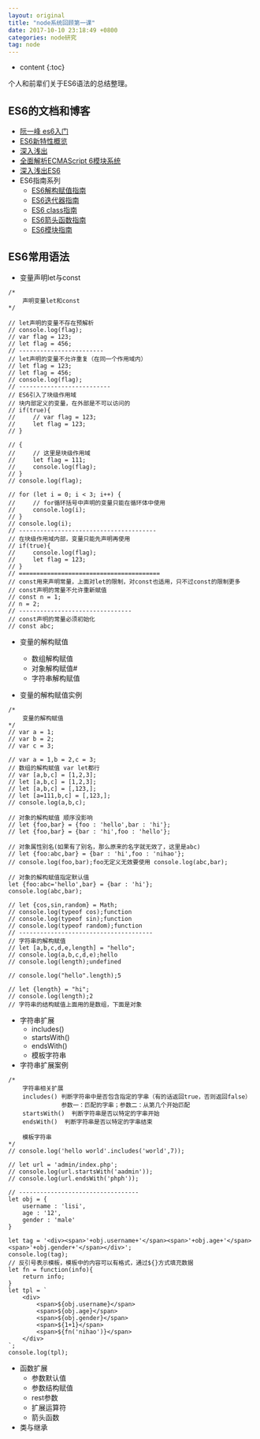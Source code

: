 ```yaml
---
layout: original
title: "node系统回顾第一课"
date: 2017-10-10 23:18:49 +0800 
categories: node研究
tag: node
---
```

* content
{:toc}

个人和前辈们关于ES6语法的总结整理。

<!-- more -->

## ES6的文档和博客

- [阮一峰 es6入门](http://es6.ruanyifeng.com/)
- [ES6新特性概览](http://www.cnblogs.com/Wayou/p/es6_new_features.html)
- [深入浅出](ES6http://www.infoq.com/cn/es6-in-depth/)
- [全面解析ECMAScript 6模块系统](http://www.csdn.net/article/2015-04-30/2824595-Modules-in-ES6) 
- [深入浅出ES6](http://www.infoq.com/cn/author/%E5%88%98%E6%8C%AF%E6%B6%9B)
- ES6指南系列
     + [ES6解构赋值指南](http://segmentfault.com/a/1190000002920859)
     + [ES6迭代器指南](http://segmentfault.com/a/1190000003021261)
     + [ES6 class指南](http://segmentfault.com/a/1190000003097911)
     + [ES6箭头函数指南](http://segmentfault.com/a/1190000003781467)
     + [ES6模块指南](http://segmentfault.com/a/1190000004100661)

## ES6常用语法
- 变量声明let与const
```
/*
    声明变量let和const
*/

// let声明的变量不存在预解析
// console.log(flag);
// var flag = 123;
// let flag = 456;
// ------------------------
// let声明的变量不允许重复（在同一个作用域内）
// let flag = 123;
// let flag = 456;
// console.log(flag);
// --------------------------
// ES6引入了块级作用域
// 块内部定义的变量，在外部是不可以访问的
// if(true){
//     // var flag = 123;
//     let flag = 123;
// }

// {
//     // 这里是块级作用域
//     let flag = 111;
//     console.log(flag);
// }
// console.log(flag);

// for (let i = 0; i < 3; i++) {
//     // for循环括号中声明的变量只能在循环体中使用
//     console.log(i);
// }
// console.log(i);
// ---------------------------------------
// 在块级作用域内部，变量只能先声明再使用
// if(true){
//     console.log(flag);
//     let flag = 123;
// }
// ========================================
// const用来声明常量，上面对let的限制，对const也适用，只不过const的限制更多
// const声明的常量不允许重新赋值
// const n = 1;
// n = 2;
// --------------------------------
// const声明的常量必须初始化
// const abc;
```

- 变量的解构赋值
    + 数组解构赋值
    + 对象解构赋值#
    + 字符串解构赋值

- 变量的解构赋值实例
```
/*
    变量的解构赋值
*/
// var a = 1;
// var b = 2;
// var c = 3;

// var a = 1,b = 2,c = 3;
// 数组的解构赋值 var let都行
// var [a,b,c] = [1,2,3];
// let [a,b,c] = [1,2,3];
// let [a,b,c] = [,123,];
// let [a=111,b,c] = [,123,];
// console.log(a,b,c);

// 对象的解构赋值 顺序没影响
// let {foo,bar} = {foo : 'hello',bar : 'hi'};
// let {foo,bar} = {bar : 'hi',foo : 'hello'};

// 对象属性别名(如果有了别名，那么原来的名字就无效了，这里是abc)
// let {foo:abc,bar} = {bar : 'hi',foo : 'nihao'};
// console.log(foo,bar);foo无定义无效要使用 console.log(abc,bar);

// 对象的解构赋值指定默认值
let {foo:abc='hello',bar} = {bar : 'hi'};
console.log(abc,bar);

// let {cos,sin,random} = Math;
// console.log(typeof cos);function
// console.log(typeof sin);function
// console.log(typeof random);function
// --------------------------------------
// 字符串的解构赋值
// let [a,b,c,d,e,length] = "hello";
// console.log(a,b,c,d,e);hello
// console.log(length);undefined

// console.log("hello".length);5

// let {length} = "hi";
// console.log(length);2
// 字符串的结构赋值上面用的是数组，下面是对象
```

- 字符串扩展
    + includes()
    + startsWith()
    + endsWith()
    + 模板字符串
- 字符串扩展案例
```
/*
    字符串相关扩展
    includes() 判断字符串中是否包含指定的字串（有的话返回true，否则返回false）
               参数一：匹配的字串；参数二：从第几个开始匹配
    startsWith()  判断字符串是否以特定的字串开始
    endsWith()  判断字符串是否以特定的字串结束

    模板字符串
*/
// console.log('hello world'.includes('world',7));

// let url = 'admin/index.php';
// console.log(url.startsWith('aadmin'));
// console.log(url.endsWith('phph'));

// ----------------------------------
let obj = {
    username : 'lisi',
    age : '12',
    gender : 'male'
}

let tag = '<div><span>'+obj.username+'</span><span>'+obj.age+'</span><span>'+obj.gender+'</span></div>';
console.log(tag);
// 反引号表示模板，模板中的内容可以有格式，通过${}方式填充数据
let fn = function(info){
    return info;
}
let tpl = `
    <div>
        <span>${obj.username}</span>
        <span>${obj.age}</span>
        <span>${obj.gender}</span>
        <span>${1+1}</span>
        <span>${fn('nihao')}</span>
    </div>
`;
console.log(tpl);
```

- 函数扩展
    + 参数默认值
    + 参数结构赋值
    + rest参数
    + 扩展运算符
    + 箭头函数
- 类与继承